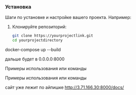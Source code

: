 ### Установка

Шаги по установке и настройке вашего проекта. Например:

1. Клонируйте репозиторий:
   ```bash
   git clone https://yourprojectlink.git
   cd yourprojectdirectory
   
docker-compose up --build

дальше будет в 0.0.0.0:8000

Примеры использования или команды

Примеры использования или команды

сайт уже лежит по айпишке http://3.71.166.30:8000/docs/